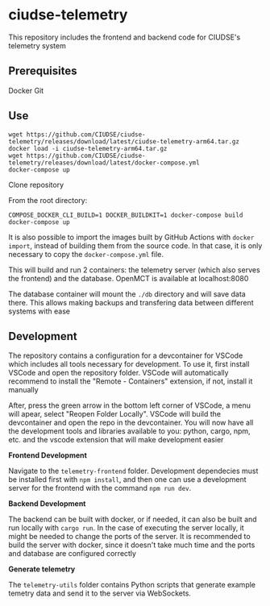 # ciudse-telemetry

This repository includes the frontend and backend code for CIUDSE's telemetry system

## Prerequisites

Docker
Git

## Use

```
wget https://github.com/CIUDSE/ciudse-telemetry/releases/download/latest/ciudse-telemetry-arm64.tar.gz
docker load -i ciudse-telemetry-arm64.tar.gz
wget https://github.com/CIUDSE/ciudse-telemetry/releases/download/latest/docker-compose.yml
docker-compose up
```

Clone repository

From the root directory:
```
COMPOSE_DOCKER_CLI_BUILD=1 DOCKER_BUILDKIT=1 docker-compose build
docker-compose up
```

It is also possible to import the images built by GitHub Actions with `docker import`, instead of building them from the source code. In that case, it is only necessary to copy the `docker-compose.yml` file.

This will build and run 2 containers: the telemetry server (which also serves the frontend) and the database. OpenMCT is available at localhost:8080

The database container will mount the `./db` directory and will save data there. This allows making backups and transfering data between different systems with ease

## Development

The repository contains a configuration for a devcontainer for VSCode which includes all tools necessary for development. To use it, first install VSCode and open the repository folder. VSCode will automatically recommend to install the "Remote - Containers" extension, if not, install it manually

After, press the green arrow in the bottom left corner of VSCode, a menu will apear, select "Reopen Folder Locally". VSCode will build the devcontainer and open the repo in the devcontainer. You will now have all the development tools and libraries available to you: python, cargo, npm, etc. and the vscode extension that will make development easier

**Frontend Development**

Navigate to the `telemetry-frontend` folder. Development dependecies must be installed first with `npm install`, and then one can use a development server for the frontend with the command `npm run dev`.

**Backend Development**

The backend can be built with docker, or if needed, it can also be built and run locally with `cargo run`. In the case of executing the server locally, it might be needed to change the ports of the server. It is recommended to build the server with docker, since it doesn't take much time and the ports and database are configured correctly

**Generate telemetry**

The `telemetry-utils` folder contains Python scripts that generate example temetry data and send it to the server via WebSockets.